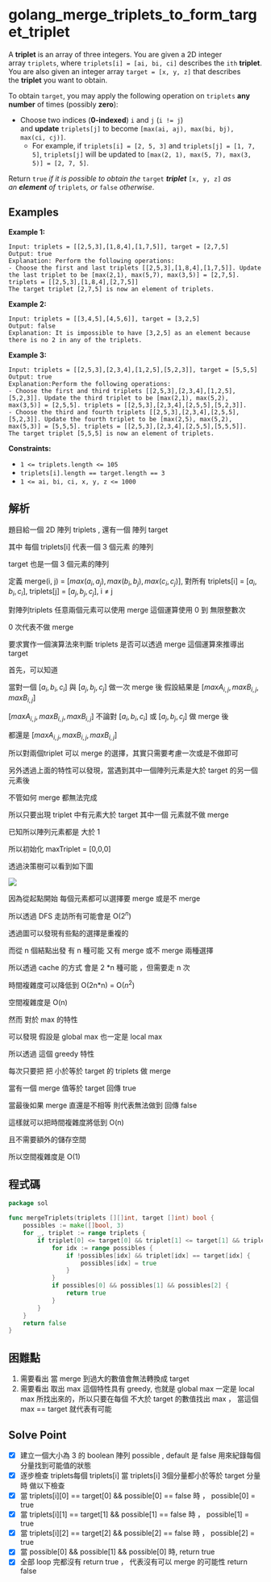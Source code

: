 # golang_merge_triplets_to_form_target_triplet

A **triplet** is an array of three integers. You are given a 2D integer array `triplets`, where `triplets[i] = [ai, bi, ci]` describes the `ith` **triplet**. You are also given an integer array `target = [x, y, z]` that describes the **triplet** you want to obtain.

To obtain `target`, you may apply the following operation on `triplets` **any number** of times (possibly **zero**):

- Choose two indices (**0-indexed**) `i` and `j` (`i != j`) and **update** `triplets[j]` to become `[max(ai, aj), max(bi, bj), max(ci, cj)]`.
    - For example, if `triplets[i] = [2, 5, 3]` and `triplets[j] = [1, 7, 5]`, `triplets[j]` will be updated to `[max(2, 1), max(5, 7), max(3, 5)] = [2, 7, 5]`.

Return `true` *if it is possible to obtain the* `target` ***triplet*** `[x, y, z]` *as an **element** of* `triplets`*, or* `false` *otherwise*.

## Examples

**Example 1:**

```
Input: triplets = [[2,5,3],[1,8,4],[1,7,5]], target = [2,7,5]
Output: true
Explanation: Perform the following operations:
- Choose the first and last triplets [[2,5,3],[1,8,4],[1,7,5]]. Update the last triplet to be [max(2,1), max(5,7), max(3,5)] = [2,7,5]. triplets = [[2,5,3],[1,8,4],[2,7,5]]
The target triplet [2,7,5] is now an element of triplets.

```

**Example 2:**

```
Input: triplets = [[3,4,5],[4,5,6]], target = [3,2,5]
Output: false
Explanation: It is impossible to have [3,2,5] as an element because there is no 2 in any of the triplets.

```

**Example 3:**

```
Input: triplets = [[2,5,3],[2,3,4],[1,2,5],[5,2,3]], target = [5,5,5]
Output: true
Explanation:Perform the following operations:
- Choose the first and third triplets [[2,5,3],[2,3,4],[1,2,5],[5,2,3]]. Update the third triplet to be [max(2,1), max(5,2), max(3,5)] = [2,5,5]. triplets = [[2,5,3],[2,3,4],[2,5,5],[5,2,3]].
- Choose the third and fourth triplets [[2,5,3],[2,3,4],[2,5,5],[5,2,3]]. Update the fourth triplet to be [max(2,5), max(5,2), max(5,3)] = [5,5,5]. triplets = [[2,5,3],[2,3,4],[2,5,5],[5,5,5]].
The target triplet [5,5,5] is now an element of triplets.

```

**Constraints:**

- `1 <= triplets.length <= 105`
- `triplets[i].length == target.length == 3`
- `1 <= ai, bi, ci, x, y, z <= 1000`

## 解析

題目給一個 2D 陣列 triplets , 還有一個 陣列 target

其中 每個 triplets[i] 代表一個 3 個元素 的陣列

target 也是一個 3 個元素的陣列

定義 merge(i, j) = [$max(a_i, a_j), max(b_i, b_j), max(c_i, c_j)$], 對所有 triplets[i] = [$a_i, b_i, c_i$], triplets[j] = [$a_j, b_j, c_j$], i ≠ j

對陣列triplets 任意兩個元素可以使用 merge 這個運算使用 0 到 無限整數次

0 次代表不做 merge

要求實作一個演算法來判斷 triplets 是否可以透過 merge 這個運算來推導出 target

首先，可以知道

當對一個 [$a_i, b_i, c_i]$ 與 [$a_j, b_j, c_j$] 做一次 merge 後 假設結果是 [$maxA_{i,j}, maxB_{i,j}, maxB_{i,j}$]

 [$maxA_{i,j}, maxB_{i,j}, maxB_{i,j}$] 不論對 [$a_i, b_i, c_i]$  或 [$a_j, b_j, c_j$]  做 merge 後

都還是  [$maxA_{i,j}, maxB_{i,j}, maxB_{i,j}$]

所以對兩個triplet 可以 merge 的選擇，其實只需要考慮一次或是不做即可

另外透過上面的特性可以發現，當遇到其中一個陣列元素是大於 target 的另一個元素後

不管如何 merge 都無法完成

所以只要出現 triplet 中有元素大於 target 其中一個 元素就不做 merge

已知所以陣列元素都是 大於 1

所以初始化 maxTriplet = [0,0,0]

透過決策樹可以看到如下圖

![](https://i.imgur.com/DWrAVWY.png)

因為從起點開始 每個元素都可以選擇要 merge 或是不 merge

所以透過 DFS 走訪所有可能會是 O($2^n$)

透過圖可以發現有些點的選擇是重複的 

而從 n 個結點出發 有 n 種可能 又有 merge 或不 merge 兩種選擇

所以透過 cache 的方式 會是 2 *n 種可能 ，但需要走 n 次

時間複雜度可以降低到 O(2n*n) = O($n^2$)

空間複雜度是 O(n)

然而  對於 max 的特性

可以發現 假設是 global max 也一定是 local max

所以透過 這個 greedy 特性

每次只要把 把 小於等於 target 的 triplets 做 merge

當有一個 merge 值等於 target 回傳 true 

當最後如果 merge 直還是不相等 則代表無法做到 回傳 false

這樣就可以把時間複雜度將低到 O(n)

且不需要額外的儲存空間

所以空間複雜度是 O(1)

## 程式碼
```go
package sol

func mergeTriplets(triplets [][]int, target []int) bool {
	possibles := make([]bool, 3)
	for _, triplet := range triplets {
		if triplet[0] <= target[0] && triplet[1] <= target[1] && triplet[2] <= target[2] {
			for idx := range possibles {
				if !possibles[idx] && triplet[idx] == target[idx] {
					possibles[idx] = true
				}
			}
			if possibles[0] && possibles[1] && possibles[2] {
				return true
			}
		}
	}
	return false
}
```
## 困難點

1. 需要看出 當 merge 到過大的數值會無法轉換成 target
2. 需要看出 取出 max 這個特性具有 greedy, 也就是 global max 一定是 local max 所找出來的，所以只要在每個 不大於 target 的數值找出 max ， 當這個 max == target 就代表有可能 

## Solve Point

- [x]  建立一個大小為 3 的 boolean 陣列 possible , default 是 false 用來紀錄每個分量找到可能值的狀態
- [x]  逐步檢查  triplets每個 triplets[i] 當  triplets[i] 3個分量都小於等於 target 分量時 做以下檢查
- [x]  當 triplets[i][0] == target[0] && possible[0] == false 時 ， possible[0] = true
- [x]  當 triplets[i][1] == target[1] && possible[1] == false 時 ， possible[1] = true
- [x]  當 triplets[i][2] == target[2] && possible[2] == false 時 ， possible[2] = true
- [x]  當 possible[0] && possible[1] && possible[0] 時, return true
- [x]  全部 loop 完都沒有 return true ， 代表沒有可以 merge 的可能性 return false